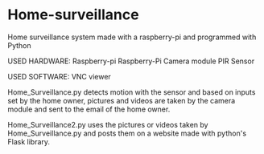 # Home-surveillance
Home surveillance system made with a raspberry-pi and programmed with Python

USED HARDWARE:
Raspberry-pi
Raspberry-Pi Camera module
PIR Sensor

USED SOFTWARE:
VNC viewer

Home_Surveillance.py detects motion with the sensor and based on inputs set by the home owner, pictures and videos are taken by the camera module and sent to the email of the home owner.

Home_Surveillance2.py uses the pictures or videos taken by Home_Surveillance.py and posts them on a website made with python's Flask library.


